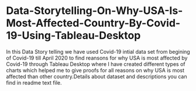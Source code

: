 # Data-Storytelling-On-Why-USA-Is-Most-Affected-Country-By-Covid-19-Using-Tableau-Desktop
In this Data Story telling we have used Covid-19 intial data set from begining of Covid-19 till April 2020 to find reansons for why USA is most affected by Covid-19 through Tableau Desktop where I have created different types of charts which helped me to give proofs for all reasons on why USA is most affected than other country.Details about dataset and descriptions you can find in readme text file.
